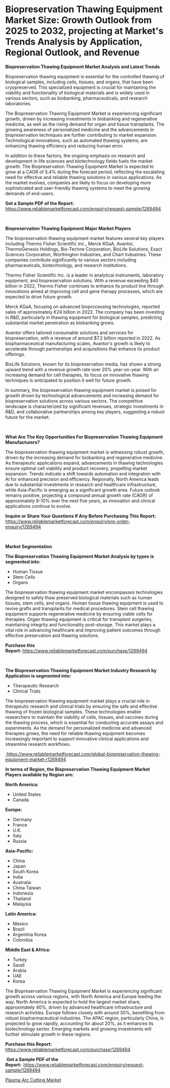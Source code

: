<p><h1>Biopreservation Thawing Equipment Market Size: Growth Outlook from 2025 to 2032, projecting at Market's Trends Analysis by Application, Regional Outlook, and Revenue</h1></p><p><strong>Biopreservation Thawing Equipment Market Analysis and Latest Trends</strong></p>
<p><p>Biopreservation thawing equipment is essential for the controlled thawing of biological samples, including cells, tissues, and organs, that have been cryopreserved. This specialized equipment is crucial for maintaining the viability and functionality of biological materials and is widely used in various sectors, such as biobanking, pharmaceuticals, and research laboratories.</p><p>The Biopreservation Thawing Equipment Market is experiencing significant growth, driven by increasing investments in biobanking and regenerative medicine, as well as the rising demand for organ and tissue transplants. The growing awareness of personalized medicine and the advancements in biopreservation techniques are further contributing to market expansion. Technological innovations, such as automated thawing systems, are enhancing thawing efficiency and reducing human error.</p><p>In addition to these factors, the ongoing emphasis on research and development in life sciences and biotechnology fields fuels the market growth. The Biopreservation Thawing Equipment Market is expected to grow at a CAGR of 5.4% during the forecast period, reflecting the escalating need for effective and reliable thawing solutions in various applications. As the market evolves, companies are likely to focus on developing more sophisticated and user-friendly thawing systems to meet the growing demands of end-users.</p></p>
<p><strong>Get a Sample PDF of the Report:&nbsp;</strong> <a href="https://www.reliablemarketforecast.com/enquiry/request-sample/1269494?utm_campaign=3203&utm_medium=2&utm_source=Github&utm_content=ia&utm_term=24032025&utm_id=biopreservation-thawing-equipment">https://www.reliablemarketforecast.com/enquiry/request-sample/1269494</a></p>
<p>&nbsp;</p>
<p><strong>Biopreservation Thawing Equipment Major Market Players</strong></p>
<p><p>The biopreservation thawing equipment market features several key players including Thermo Fisher Scientific Inc., Merck KGaA, Avantor, ThermoGenesis Holdings, Bio-Techne Corporation, BioLife Solutions, Exact Sciences Corporation, Worthington Industries, and Chart Industries. These companies contribute significantly to various sectors including pharmaceuticals, biotechnology, and research institutions.</p><p>Thermo Fisher Scientific Inc. is a leader in analytical instruments, laboratory equipment, and biopreservation solutions. With a revenue exceeding $40 billion in 2022, Thermo Fisher continues to enhance its product line through innovations aimed at improving cell and gene therapy processes, which are expected to drive future growth.</p><p>Merck KGaA, focusing on advanced bioprocessing technologies, reported sales of approximately €24 billion in 2022. The company has been investing in R&D, particularly in thawing equipment for biological samples, predicting substantial market penetration as biobanking grows.</p><p>Avantor offers tailored consumable solutions and services for biopreservation, with a revenue of around $7.2 billion reported in 2022. As biopharmaceutical manufacturing scales, Avantor's growth is likely to accelerate through partnerships and acquisitions that enhance its product offerings.</p><p>BioLife Solutions, known for its biopreservation media, has shown a strong upward trend with a revenue growth rate over 20% year-on-year. With an increasing demand for cell therapies, its focus on innovative thawing techniques is anticipated to position it well for future growth.</p><p>In summary, the biopreservation thawing equipment market is poised for growth driven by technological advancements and increasing demand for biopreservation solutions across various sectors. The competitive landscape is characterized by significant revenues, strategic investments in R&D, and collaborative partnerships among key players, suggesting a robust future for the market.</p></p>
<p>&nbsp;</p>
<p><strong>What Are The Key Opportunities For Biopreservation Thawing Equipment Manufacturers?</strong></p>
<p><p>The biopreservation thawing equipment market is witnessing robust growth, driven by the increasing demand for biobanking and regenerative medicine. As therapeutic applications expand, advancements in thawing technologies ensure optimal cell viability and product recovery, propelling market expansion. Trends indicate a shift towards automation and integration with AI for enhanced precision and efficiency. Regionally, North America leads due to substantial investments in research and healthcare infrastructure, while Asia-Pacific is emerging as a significant growth area. Future outlook remains positive, projecting a compound annual growth rate (CAGR) of approximately 8-10% over the next five years, as innovation and clinical applications continue to evolve.</p></p>
<p><strong>Inquire or Share Your Questions If Any Before Purchasing This Report:</strong> <a href="https://www.reliablemarketforecast.com/enquiry/pre-order-enquiry/1269494?utm_campaign=3203&utm_medium=2&utm_source=Github&utm_content=ia&utm_term=24032025&utm_id=biopreservation-thawing-equipment">https://www.reliablemarketforecast.com/enquiry/pre-order-enquiry/1269494</a></p>
<p>&nbsp;</p>
<p><strong>Market Segmentation</strong></p>
<p><strong>The Biopreservation Thawing Equipment Market Analysis by types is segmented into:</strong></p>
<p><ul><li>Human Tissue</li><li>Stem Cells</li><li>Organs</li></ul></p>
<p><p>The biopreservation thawing equipment market encompasses technologies designed to safely thaw preserved biological materials such as human tissues, stem cells, and organs. Human tissue thawing equipment is used to revive grafts and transplants for medical procedures. Stem cell thawing equipment supports regenerative medicine by ensuring viable cells for therapies. Organ thawing equipment is critical for transplant surgeries, maintaining integrity and functionality post-storage. This market plays a vital role in advancing healthcare and improving patient outcomes through effective preservation and thawing solutions.</p></p>
<p><strong>Purchase this Report:&nbsp;</strong><a href="https://www.reliablemarketforecast.com/purchase/1269494?utm_campaign=3203&utm_medium=2&utm_source=Github&utm_content=ia&utm_term=24032025&utm_id=biopreservation-thawing-equipment">https://www.reliablemarketforecast.com/purchase/1269494</a></p>
<p>&nbsp;</p>
<p><strong>The Biopreservation Thawing Equipment Market Industry Research by Application is segmented into:</strong></p>
<p><ul><li>Therapeutic Research</li><li>Clinical Trials</li></ul></p>
<p><p>The biopreservation thawing equipment market plays a crucial role in therapeutic research and clinical trials by ensuring the safe and effective thawing of frozen biological samples. These technologies enable researchers to maintain the viability of cells, tissues, and vaccines during the thawing process, which is essential for conducting accurate assays and experiments. As the demand for personalized medicine and advanced therapies grows, the need for reliable thawing equipment becomes increasingly important to support innovative clinical applications and streamline research workflows.</p></p>
<p><a href="https://www.reliablemarketforecast.com/global-biopreservation-thawing-equipment-market-r1269494?utm_campaign=3203&utm_medium=2&utm_source=Github&utm_content=ia&utm_term=24032025&utm_id=biopreservation-thawing-equipment">&nbsp;https://www.reliablemarketforecast.com/global-biopreservation-thawing-equipment-market-r1269494</a></p>
<p><strong>In terms of Region, the Biopreservation Thawing Equipment Market Players available by Region are:</strong></p>
<p>
    <p> <strong> North America: </strong>
        <ul>
            <li>United States</li>
            <li>Canada</li>
        </ul>
        </p> 
    <p> <strong> Europe: </strong>
        <ul>
            <li>Germany</li>
            <li>France</li>
            <li>U.K.</li>
            <li>Italy</li>
            <li>Russia</li>
        </ul>
        </p> 
    <p> <strong> Asia-Pacific: </strong>
        <ul>
            <li>China</li>
            <li>Japan</li>
            <li>South Korea</li>
            <li>India</li>
            <li>Australia</li>
            <li>China Taiwan</li>
            <li>Indonesia</li>
            <li>Thailand</li>
            <li>Malaysia</li>
        </ul>
        </p> 
    <p> <strong> Latin America: </strong>
        <ul>
            <li>Mexico</li>
            <li>Brazil</li>
            <li>Argentina Korea</li>
            <li>Colombia</li>
        </ul>
        </p> 
    <p> <strong> Middle East & Africa: </strong>
        <ul>
            <li>Turkey</li>
            <li>Saudi</li>
            <li>Arabia</li>
            <li>UAE</li>
            <li>Korea</li>
        </ul>
    </p>
    </p>
<p><p>The Biopreservation Thawing Equipment Market is experiencing significant growth across various regions, with North America and Europe leading the way. North America is expected to hold the largest market share, approximately 40%, driven by advanced healthcare infrastructure and research activities. Europe follows closely with around 30%, benefiting from robust biopharmaceutical industries. The APAC region, particularly China, is projected to grow rapidly, accounting for about 20%, as it enhances its biotechnology sector. Emerging markets and growing investments will further stimulate growth in these regions.</p></p>
<p><strong>Purchase this Report: </strong><a href="https://www.reliablemarketforecast.com/purchase/1269494?utm_campaign=3203&utm_medium=2&utm_source=Github&utm_content=ia&utm_term=24032025&utm_id=biopreservation-thawing-equipment">https://www.reliablemarketforecast.com/purchase/1269494</a></p>
<p>&nbsp;<strong>Get a Sample PDF of the Report:&nbsp;&nbsp;</strong><a href="https://www.reliablemarketforecast.com/enquiry/request-sample/1269494?utm_campaign=3203&utm_medium=2&utm_source=Github&utm_content=ia&utm_term=24032025&utm_id=biopreservation-thawing-equipment">https://www.reliablemarketforecast.com/enquiry/request-sample/1269494</a></p>
<p><strong></strong></p>
<p><p><a href="https://github.com/huelarnzeba29/Market-Research-Report-List-1/blob/main/plasma-arc-cutting-market.md?utm_campaign=3203&utm_medium=2&utm_source=Github&utm_content=ia&utm_term=24032025&utm_id=biopreservation-thawing-equipment">Plasma Arc Cutting Market</a></p></p>